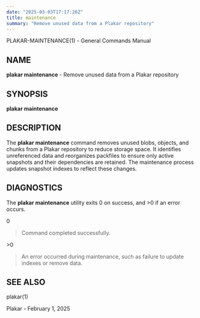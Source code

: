 ```yaml
---
date: "2025-03-03T17:17:26Z"
title: maintenance
summary: "Remove unused data from a Plakar repository"
---
```

PLAKAR-MAINTENANCE(1) - General Commands Manual

## NAME

**plakar maintenance** - Remove unused data from a Plakar repository

## SYNOPSIS

**plakar maintenance**

## DESCRIPTION

The
**plakar maintenance**
command removes unused blobs, objects, and chunks from a Plakar
repository to reduce storage space.
It identifies unreferenced data and reorganizes packfiles to ensure
only active snapshots and their dependencies are retained.
The maintenance process updates snapshot indexes to reflect these
changes.

## DIAGNOSTICS

The **plakar maintenance** utility exits&#160;0 on success, and&#160;&gt;0 if an error occurs.

0

> Command completed successfully.

&gt;0

> An error occurred during maintenance, such as failure to update indexes
> or remove data.

## SEE ALSO

plakar(1)

Plakar - February 1, 2025
